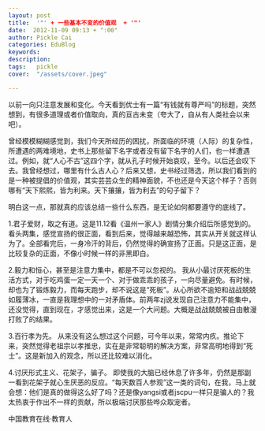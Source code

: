 ```yaml
---
layout: post  
title:  '"' + 一些基本不变的价值观  + '"'
date:  2012-11-09 09:13 + ":00" 
author: Pickle Cai  
categories: EduBlog  
keywords: 
description:   
tags:	pickle   
cover:  "/assets/cover.jpeg"  

---  
```

    
 以前一向只注意发展和变化。今天看到优士有一篇“有钱就有尊严吗”的标题，突然想到，有很多道理或者价值取向，真的亘古未变（夸大了，自从有人类社会以来吧）。

 曾经模模糊糊感觉到，我们今天所经历的困扰，所面临的环境（人际）的复杂性，所遭遇的两难境地，史书上那些留下名字或者没有留下名字的人们，也一样遭遇过。例如，就“人心不古”这四个字，就从孔子时候开始哀叹，至今。以后还会叹下去。我曾经想过，哪里有什么古人心？后来又想，史书经过筛选，所以我们看到的是一种被提倡的价值观，其实芸芸众生的精神面貌，不也还是今天这个样子？否则哪有“天下熙熙，皆为利来。天下攘攘，皆为利去”的句子留下？

 明白这一点，那就真的应该总结一些什么东西，是无论如何都要遵守的底线了。

 1.君子爱财，取之有道。这是11.12看《温州一家人》剧情分集介绍后所感觉到的。看头两集，感觉宣扬的很正面，看到后来，觉得越来越恐怖，其实从开关就这样认为了。全部看完后，一身冷汗的背后，仍然觉得的确宣扬了正面。只是这正面，是比较复杂的正面，不像小时候一样的非黑即白。

 2.毅力和恒心，甚至是注意力集中，都是不可以忽视的。 我从小最讨厌死板的生活方式，对于吃鸡蛋一定一天一个、对于做乖乖的孩子，一向尽量避免。有时候，却也为了锻炼毅力，而每天跑步，却不说这是“死板”。从心所欲不逾矩和战战兢兢如履薄冰，一直是我理想中的一对矛盾体。前两年zj说发现自己注意力不能集中，还没觉得，直到现在，才感觉出来，这是一个大问题。大概是战战兢兢被自由散漫打败了的结果。

 3.百行孝为先。 从来没有这么想过这个问题，可今年以来，常常内疚。推论下来，突然觉得老祖宗以孝推忠，实在是非常聪明的解决方案，非常高明地得到“死士”。这是新加入的观念，所以还比较难以消化。

 4.讨厌形式主义、花架子，骗子。 即使我的大脑已经休息了许多年，仍然是那副一看到花架子就心生厌恶的反应。“每天数百人参观”这一类的词句，在我，马上就会想：他们是真的做得这么好了吗？还是像yangsi或者jscpu一样只是骗人的？我太热衷于作出不一样的贡献，所以极端讨厌那些哗众取宠者。										

		    
 中国教育在线·教育人

